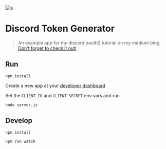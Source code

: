 ![s](https://cdn-images-1.medium.com/max/800/1*64GSosmMFaKyBM5Dn_3aeQ.png)

# Discord Token Generator
>An example app for my discord oauth2 tutorial on my medium blog. [Don't forget to check it out!](https://medium.com/@orels1/using-discord-oauth2-a-simple-guide-and-an-example-nodejs-app-71a9e032770)

## Run

```
npm install
```

Create a new app at your [developer dashboard](https://discordapp.com/developers/applications/me/create)

Set the `CLIENT_ID` and `CLIENT_SECRET` env vars and run

```
node server.js
```

## Develop

```
npm install
```

```
npm run watch

```
